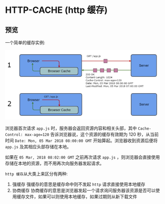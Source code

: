 # HTTP-CACHE (http 缓存)

## 预览

一个简单的缓存实例:

![一个简单的图例](./imgs/easy-example.webp)

浏览器首次请求 `app.js` 时，服务器会返回资源内容和相关头部，其中 `Cache-Control: max-age=120` 告诉浏览器说，这个资源的缓存有效期为 120 秒，从当前时间 `Date: Mon, 05 Mar 2018 08:00:00 GMT` 开始算起。浏览器收到资源后便将 `app.js` 及其相应头部存储在本地。

如果在 `05 Mar, 2018 08:02:00 GMT` 之前再次请求 `app.js` ，则浏览器会直接使用存储在本地的资源，而不用再次向服务器发起请求。

`http 缓存`从大类上来区分有两种:

1. 强缓存
   强缓存的意思是缓存命中则不发起 `http` 请求直接使用本地缓存
2. 协商缓存
   协商缓存的意思是浏览器发起一个请求询问服务器该资源是否可以使用缓存文件，如果可以则使用本地缓存，如果过期则从新下载文件



